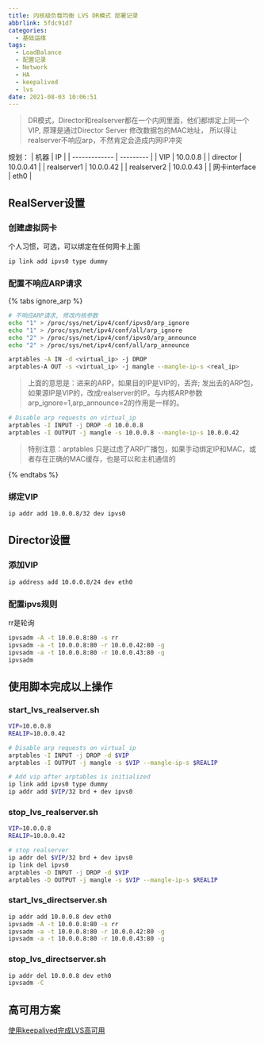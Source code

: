 ```yaml
---
title: 内核级负载均衡 LVS DR模式 部署记录
abbrlink: 5fdc91d7
categories:
  - 基础运维
tags:
  - LoadBalance
  - 配置记录
  - Network
  - HA
  - keepalived
  - lvs
date: 2021-08-03 10:06:51
---
```


> DR模式，Director和realserver都在一个内网里面，他们都绑定上同一个VIP, 原理是通过Director Server 修改数据包的MAC地址， 所以得让realserver不响应arp，不然肯定会造成内网IP冲突

规划：
| 机器          | IP        |
| ------------- | --------- |
| VIP           | 10.0.0.8  |
| director      | 10.0.0.41 |
| realserver1   | 10.0.0.42 |
| realserver2   | 10.0.0.43 |
| 网卡interface | eth0      |

## RealServer设置

### 创建虚拟网卡

个人习惯，可选，可以绑定在任何网卡上面

```bash
ip link add ipvs0 type dummy
```

### 配置不响应ARP请求

{% tabs ignore_arp %}
<!-- tab 方法1: 调整内核参数 -->

```bash
# 不响应ARP请求, 修改内核参数
echo "1" > /proc/sys/net/ipv4/conf/ipvs0/arp_ignore
echo "1" > /proc/sys/net/ipv4/conf/all/arp_ignore
echo "2" > /proc/sys/net/ipv4/conf/ipvs0/arp_announce
echo "2" > /proc/sys/net/ipv4/conf/all/arp_announce
```

<!-- endtab -->

<!-- tab 方法2: 采用arptables -->

```bash
arptables -A IN -d <virtual_ip> -j DROP
arptables-A OUT -s <virtual_ip> -j mangle --mangle-ip-s <real_ip>
```

> 上面的意思是：进来的ARP，如果目的IP是VIP的，丢弃; 发出去的ARP包，如果源IP是VIP的，改成realserver的IP。与内核ARP参数arp_ignore=1,arp_announce=2的作用是一样的。  

```bash
# Disable arp requests on virtual_ip
arptables -I INPUT -j DROP -d 10.0.0.8
arptables -I OUTPUT -j mangle -s 10.0.0.8 --mangle-ip-s 10.0.0.42
```

> 特别注意：arptables 只是过虑了ARP广播包，如果手动绑定IP和MAC，或者存在正确的MAC缓存，也是可以和主机通信的

<!-- endtab -->
{% endtabs %}

### 绑定VIP

```bash
ip addr add 10.0.0.8/32 dev ipvs0
```

## Director设置

### 添加VIP

```bash
ip address add 10.0.0.8/24 dev eth0
```

### 配置ipvs规则

rr是轮询

```bash
ipvsadm -A -t 10.0.0.8:80 -s rr
ipvsadm -a -t 10.0.0.8:80 -r 10.0.0.42:80 -g
ipvsadm -a -t 10.0.0.8:80 -r 10.0.0.43:80 -g
ipvsadm
```

## 使用脚本完成以上操作

### start_lvs_realserver.sh

```bash
VIP=10.0.0.8
REALIP=10.0.0.42

# Disable arp requests on virtual_ip
arptables -I INPUT -j DROP -d $VIP
arptables -I OUTPUT -j mangle -s $VIP --mangle-ip-s $REALIP

# Add vip after arptables is initialized
ip link add ipvs0 type dummy
ip addr add $VIP/32 brd + dev ipvs0
```

### stop_lvs_realserver.sh

```bash
VIP=10.0.0.8
REALIP=10.0.0.42

# stop realserver
ip addr del $VIP/32 brd + dev ipvs0
ip link del ipvs0
arptables -D INPUT -j DROP -d $VIP
arptables -D OUTPUT -j mangle -s $VIP --mangle-ip-s $REALIP
```

### start_lvs_directserver.sh

```bash
ip addr add 10.0.0.8 dev eth0
ipvsadm -A -t 10.0.0.8:80 -s rr
ipvsadm -a -t 10.0.0.8:80 -r 10.0.0.42:80 -g
ipvsadm -a -t 10.0.0.8:80 -r 10.0.0.43:80 -g
```

### stop_lvs_directserver.sh

```bash
ip addr del 10.0.0.8 dev eth0
ipvsadm -C
```

## 高可用方案

[使用keepalived完成LVS高可用](/posts/675d47a9)
